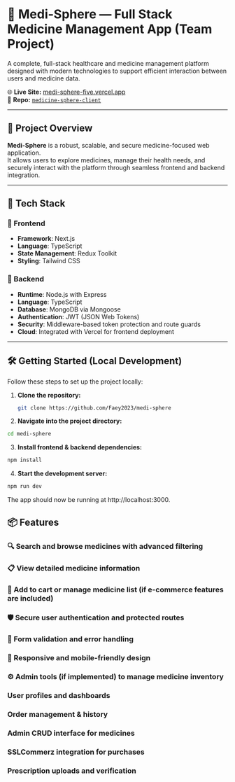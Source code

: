 # 💊 Medi-Sphere — Full Stack Medicine Management App (Team Project)

A complete, full-stack healthcare and medicine management platform designed with modern technologies to support efficient interaction between users and medicine data.

🌐 **Live Site:** [medi-sphere-five.vercel.app](https://medi-sphere-five.vercel.app/)  
📁 **Repo:** [`medicine-sphere-client`](https://github.com/Faey2023/medi-sphere)

---

## 🧠 Project Overview

**Medi-Sphere** is a robust, scalable, and secure medicine-focused web application.  
It allows users to explore medicines, manage their health needs, and securely interact with the platform through seamless frontend and backend integration.

---

## 🚀 Tech Stack

### 🔹 Frontend
- **Framework**: Next.js
- **Language**: TypeScript
- **State Management**: Redux Toolkit
- **Styling**: Tailwind CSS

### 🔹 Backend
- **Runtime**: Node.js with Express
- **Language**: TypeScript
- **Database**: MongoDB via Mongoose
- **Authentication**: JWT (JSON Web Tokens)
- **Security**: Middleware-based token protection and route guards
- **Cloud**: Integrated with Vercel for frontend deployment

---

## 🛠 Getting Started (Local Development)

Follow these steps to set up the project locally:

1. **Clone the repository:**

   ```bash
   git clone https://github.com/Faey2023/medi-sphere

2. **Navigate into the project directory:**

```bash
cd medi-sphere
```

3. **Install frontend & backend dependencies:**

```bash
npm install
```

4. **Start the development server:**

```bash
npm run dev
```
The app should now be running at http://localhost:3000.

## 📦 Features
### 🔍 Search and browse medicines with advanced filtering

### 📋 View detailed medicine information

### 🛒 Add to cart or manage medicine list (if e-commerce features are included)

### 🛡️ Secure user authentication and protected routes

### 🧪 Form validation and error handling

### 📱 Responsive and mobile-friendly design

### ⚙️ Admin tools (if implemented) to manage medicine inventory

### User profiles and dashboards

### Order management & history

### Admin CRUD interface for medicines

### SSLCommerz integration for purchases

### Prescription uploads and verification
